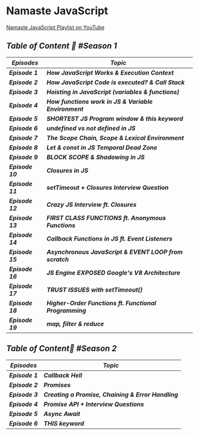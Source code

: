 # Namaste JavaScript

[Namaste JavaScript Playlist on YouTube](https://www.youtube.com/playlist?list=PLlasXeu85E9cQ32gLCvAvr9vNaUccPVNP)   


## _Table of Content 🚀 #Season 1_
| _Episodes_ | _Topic_ |
|----|--------------------|
| _**Episode 1**_ | _**How JavaScript Works & Execution Context**_ |
| _**Episode 2**_ | _**How JavaScript Code is executed? & Call Stack**_ |
| _**Episode 3**_ | _**Hoisting in JavaScript (variables & functions)**_ |
| _**Episode 4**_ | _**How functions work in JS & Variable Environment**_ |
| _**Episode 5**_ | _**SHORTEST JS Program window & this keyword**_ |
| _**Episode 6**_ | _**undefined vs not defined in JS**_ |
| _**Episode 7**_ | _**The Scope Chain, Scope & Lexical Environment**_ |
| _**Episode 8**_ | _**Let & const in JS Temporal Dead Zone**_ |
| _**Episode 9**_ | _**BLOCK SCOPE & Shadowing in JS**_ |
| _**Episode 10**_ | _**Closures in JS**_ |
| _**Episode 11**_ | _**setTimeout + Closures Interview Question**_ |
| _**Episode 12**_ | _**Crazy JS Interview ft. Closures**_ |
| _**Episode 13**_ | _**FIRST CLASS FUNCTIONS ft. Anonymous Functions**_ |
| _**Episode 14**_ | _**Callback Functions in JS ft. Event Listeners**_ |
| _**Episode 15**_ | _**Asynchronous JavaScript & EVENT LOOP from scratch**_ |
| _**Episode 16**_ | _**JS Engine EXPOSED Google's V8 Architecture**_ |
| _**Episode 17**_ | _**TRUST ISSUES with setTimeout()**_ |
| _**Episode 18**_ | _**Higher-Order Functions ft. Functional Programming**_ |
| _**Episode 19**_ | _**map, filter & reduce**_ |

## _Table of Content🚀 #Season 2_
| _Episodes_ | _Topic_ |
|----|--------------------|
| _**Episode 1**_ | _**Callback Hell**_ |
| _**Episode 2**_ | _**Promises**_ |
| _**Episode 3**_ | _**Creating a Promise, Chaining & Error Handling**_ |
| _**Episode 4**_ | _**Promise API + Interview Questions**_ |
| _**Episode 5**_ | _**Async Await**_ |
| _**Episode 6**_ | _**THIS keyword**_ |






















